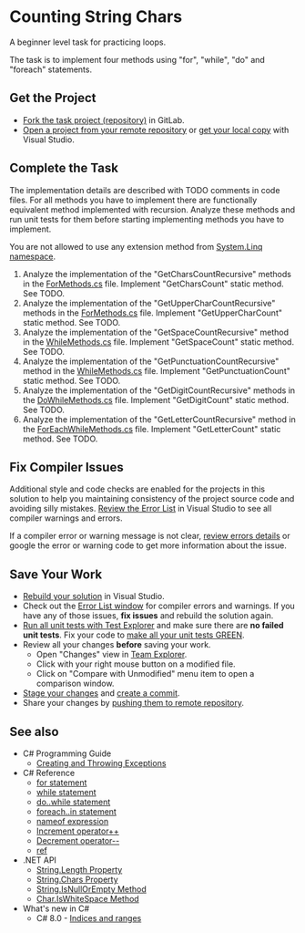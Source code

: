 # Counting String Chars

A beginner level task for practicing loops.

The task is to implement four methods using "for", "while", "do" and "foreach" statements.


## Get the Project

* [Fork the task project (repository)](https://docs.gitlab.com/ee/user/project/repository/forking_workflow.html#creating-a-fork) in GitLab.
* [Open a project from your remote repository](https://docs.microsoft.com/en-us/visualstudio/get-started/tutorial-open-project-from-repo) or [get your local copy](https://docs.microsoft.com/en-us/azure/devops/repos/git/clone#clone-from-another-git-provider) with Visual Studio.


## Complete the Task

The implementation details are described with TODO comments in code files. For all methods you have to implement there are functionally equivalent method implemented with recursion. Analyze these methods and run unit tests for them before starting implementing methods you have to implement.

 You are not allowed to use any extension method from [System.Linq namespace](https://docs.microsoft.com/en-us/dotnet/api/system.linq).

1. Analyze the implementation of the "GetCharsCountRecursive" methods in the [ForMethods.cs](CountingStringChars/ForMethods.cs) file. Implement "GetCharsCount" static method. See TODO.
1. Analyze the implementation of the "GetUpperCharCountRecursive" methods in the [ForMethods.cs](CountingStringChars/ForMethods.cs) file. Implement "GetUpperCharCount" static method. See TODO.
1. Analyze the implementation of the "GetSpaceCountRecursive" method in the [WhileMethods.cs](CountingStringChars/WhileMethods.cs) file. Implement "GetSpaceCount" static method. See TODO.
1. Analyze the implementation of the "GetPunctuationCountRecursive" method in the [WhileMethods.cs](CountingStringChars/WhileMethods.cs) file. Implement "GetPunctuationCount" static method. See TODO.
1. Analyze the implementation of the "GetDigitCountRecursive" methods in the [DoWhileMethods.cs](CountingStringChars/DoWhileMethods.cs) file. Implement "GetDigitCount" static method. See TODO.
1. Analyze the implementation of the "GetLetterCountRecursive" method in the [ForEachWhileMethods.cs](CountingStringChars/ForEachMethods.cs) file. Implement "GetLetterCount" static method. See TODO.


## Fix Compiler Issues

Additional style and code checks are enabled for the projects in this solution to help you maintaining consistency of the project source code and avoiding silly mistakes. [Review the Error List](https://docs.microsoft.com/en-us/visualstudio/ide/find-and-fix-code-errors#review-the-error-list) in Visual Studio to see all compiler warnings and errors.

If a compiler error or warning message is not clear, [review errors details](https://docs.microsoft.com/en-us/visualstudio/ide/find-and-fix-code-errors#review-errors-in-detail) or google the error or warning code to get more information about the issue.


## Save Your Work

* [Rebuild your solution](https://docs.microsoft.com/en-us/visualstudio/ide/building-and-cleaning-projects-and-solutions-in-visual-studio) in Visual Studio.
* Check out the [Error List window](https://docs.microsoft.com/en-us/visualstudio/ide/reference/error-list-window) for compiler errors and warnings. If you have any of those issues, **fix issues** and rebuild the solution again.
* [Run all unit tests with Test Explorer](https://docs.microsoft.com/en-us/visualstudio/test/run-unit-tests-with-test-explorer) and make sure there are **no failed unit tests**. Fix your code to [make all your unit tests GREEN](https://stackoverflow.com/questions/276813/what-is-red-green-testing).
* Review all your changes **before** saving your work.
    * Open "Changes" view in [Team Explorer](https://docs.microsoft.com/en-us/visualstudio/ide/reference/team-explorer-reference).
    * Click with your right mouse button on a modified file.
    * Click on "Compare with Unmodified" menu item to open a comparison window.
* [Stage your changes](https://docs.microsoft.com/en-us/azure/devops/repos/git/commits#stage-your-changes) and [create a commit](https://docs.microsoft.com/en-us/azure/devops/repos/git/commits#create-a-commit).
* Share your changes by [pushing them to remote repository](https://docs.microsoft.com/en-us/azure/devops/repos/git/pushing).


## See also

* C# Programming Guide
  * [Creating and Throwing Exceptions](https://docs.microsoft.com/en-us/dotnet/csharp/programming-guide/exceptions/creating-and-throwing-exceptions)
* C# Reference
  * [for statement](https://docs.microsoft.com/en-us/dotnet/csharp/language-reference/keywords/for)
  * [while statement](https://docs.microsoft.com/en-us/dotnet/csharp/language-reference/keywords/while)
  * [do..while statement](https://docs.microsoft.com/en-us/dotnet/csharp/language-reference/keywords/do)
  * [foreach..in statement](https://docs.microsoft.com/en-us/dotnet/csharp/language-reference/keywords/foreach-in)
  * [nameof expression](https://docs.microsoft.com/en-us/dotnet/csharp/language-reference/operators/nameof)
  * [Increment operator++](https://docs.microsoft.com/en-us/dotnet/csharp/language-reference/operators/arithmetic-operators#increment-operator-)
  * [Decrement operator--](https://docs.microsoft.com/en-us/dotnet/csharp/language-reference/operators/arithmetic-operators#decrement-operator---)
  * [ref](https://docs.microsoft.com/en-us/dotnet/csharp/language-reference/keywords/ref)
* .NET API
  * [String.Length Property](https://docs.microsoft.com/en-us/dotnet/api/system.string.length)
  * [String.Chars Property](https://docs.microsoft.com/en-us/dotnet/api/system.string.chars)
  * [String.IsNullOrEmpty Method](https://docs.microsoft.com/en-us/dotnet/api/system.string.isnullorempty)
  * [Char.IsWhiteSpace Method](https://docs.microsoft.com/en-us/dotnet/api/system.char.iswhitespace)
* What's new in C#
  * C# 8.0 - [Indices and ranges](https://docs.microsoft.com/en-us/dotnet/csharp/whats-new/csharp-8#indices-and-ranges)
